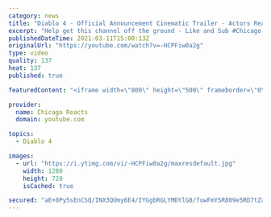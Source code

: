 ```yaml
---
category: news
title: "Diablo 4 - Official Announcement Cinematic Trailer - Actors React"
excerpt: "Help get this channel off the ground - Like and Sub #Chicago #Blind #React."
publishedDateTime: 2021-03-11T15:00:13Z
originalUrl: "https://youtube.com/watch?v=-HCPFiw0a2g"
type: video
quality: 137
heat: 137
published: true

featuredContent: "<iframe width=\"800\" height=\"500\" frameborder=\"0\" src=\"https://www.youtube.com/embed/-HCPFiw0a2g\" allow=\"accelerometer; autoplay; encrypted-media; gyroscope; picture-in-picture\" allowfullscreen></iframe>"

provider:
  name: Chicago Reacts
  domain: youtube.com

topics:
  - Diablo 4

images:
  - url: "https://i.ytimg.com/vi/-HCPFiw0a2g/maxresdefault.jpg"
    width: 1280
    height: 720
    isCached: true

secured: "aE+8Py5sEnCSQ/INX3QUmy6E4/IYGgbRGLYMDYlG8/fuwFmYSR809e5RD7tZadMhzb61lro9H5mHSdQE4OEhSwBDDywiUeVVc2CvPG4P9xx5hCg8E1T10bveHB4ImRIy7qvLxQd78fiGB9WsPmQ3t2mY58jHEK+7R/3tLS6wIPFRfX24ESZP7YgXFvNVfyWciwY4CH+mlXF5KXjoCQsr2vRoBasj0c5UTcW/5VgUUcbj+hOR5z3VVw4tHWWzUY29xqGl79cLy6YQcu7Ld3Vy+SsO1XMGLjtZccov3O6FtRKC3IWocoQULj6IfNP9QbvtoxVMoJcEz5ePH0OMmoIVuaLQbnl80AaCOIpnyq3N0M2NPtll2W4Nki2hHh7p2kJ+gPldp1Gt7FeJISvpHPvUxocZq1WIZHU5zPRRswvG3kgrAypNyXMv4uTfYa9knkT4;QxX8U69sfS6m+Y+uVJtFbg=="
---
```


